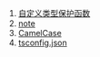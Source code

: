 1. [自定义类型保护函数](./自定义类型保护函数.md)
2. [note](./note.md)
3. [CamelCase](./CamelCase.md)
3. [tsconfig.json](./tsconfig.json.md)

